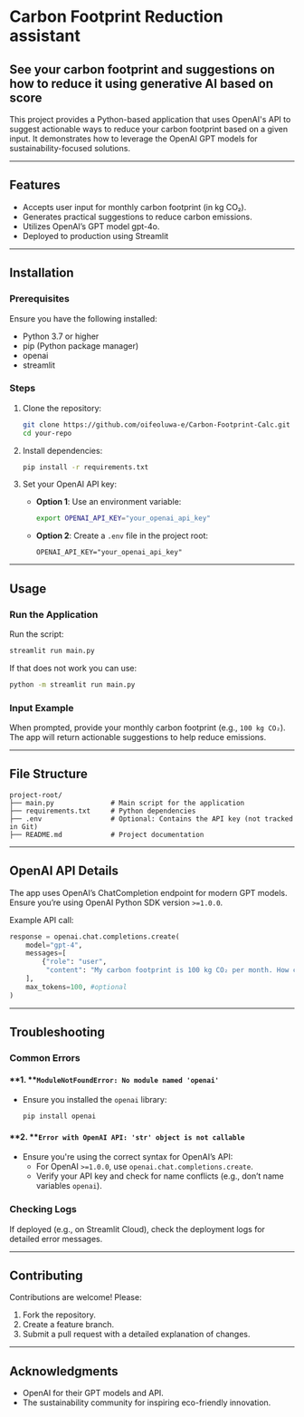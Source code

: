 # Carbon Footprint Reduction assistant
## See your carbon footprint and suggestions on how to reduce it using generative AI based on score

This project provides a Python-based application that uses OpenAI's API to suggest actionable ways to reduce your carbon footprint based on a given input. It demonstrates how to leverage the OpenAI GPT models for sustainability-focused solutions.

---

## **Features**

- Accepts user input for monthly carbon footprint (in kg CO₂).
- Generates practical suggestions to reduce carbon emissions.
- Utilizes OpenAI’s GPT model gpt-4o.
- Deployed to production using Streamlit

---

## **Installation**

### **Prerequisites**

Ensure you have the following installed:

- Python 3.7 or higher
- pip (Python package manager)
- openai
- streamlit

### **Steps**

1. Clone the repository:

   ```bash
   git clone https://github.com/oifeoluwa-e/Carbon-Footprint-Calc.git
   cd your-repo
   ```

2. Install dependencies:

   ```bash
   pip install -r requirements.txt
   ```

3. Set your OpenAI API key:

   - **Option 1**: Use an environment variable:
     ```bash
     export OPENAI_API_KEY="your_openai_api_key"
     ```
   - **Option 2**: Create a `.env` file in the project root:
     ```plaintext
     OPENAI_API_KEY="your_openai_api_key"
     ```

---

## **Usage**

### **Run the Application**

Run the script:

```bash
streamlit run main.py
```
If that does not work you can use:
```bash
python -m streamlit run main.py
```

### **Input Example**

When prompted, provide your monthly carbon footprint (e.g., `100 kg CO₂`). The app will return actionable suggestions to help reduce emissions.

---

## **File Structure**

```
project-root/
├── main.py              # Main script for the application
├── requirements.txt     # Python dependencies
├── .env                 # Optional: Contains the API key (not tracked in Git)
├── README.md            # Project documentation
```

---

## **OpenAI API Details**

The app uses OpenAI’s ChatCompletion endpoint for modern GPT models. Ensure you’re using OpenAI Python SDK version `>=1.0.0`.

Example API call:

```python
response = openai.chat.completions.create(
    model="gpt-4",
    messages=[
        {"role": "user",
         "content": "My carbon footprint is 100 kg CO₂ per month. How can I reduce it?"}
    ],
    max_tokens=100, #optional
)
```

---

## **Troubleshooting**

### **Common Errors**

#### **1. ****`ModuleNotFoundError: No module named 'openai'`**

- Ensure you installed the `openai` library:
  ```bash
  pip install openai
  ```

#### **2. ****`Error with OpenAI API: 'str' object is not callable`**

- Ensure you're using the correct syntax for OpenAI’s API:
  - For OpenAI `>=1.0.0`, use `openai.chat.completions.create`.
  - Verify your API key and check for name conflicts (e.g., don’t name variables `openai`).

### **Checking Logs**

If deployed (e.g., on Streamlit Cloud), check the deployment logs for detailed error messages.

---

## **Contributing**

Contributions are welcome! Please:

1. Fork the repository.
2. Create a feature branch.
3. Submit a pull request with a detailed explanation of changes.

---

## **Acknowledgments**

- OpenAI for their GPT models and API.
- The sustainability community for inspiring eco-friendly innovation.

